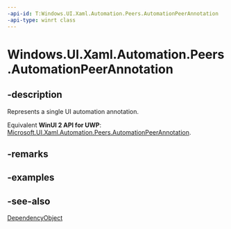 ```yaml
---
-api-id: T:Windows.UI.Xaml.Automation.Peers.AutomationPeerAnnotation
-api-type: winrt class
---
```


<!-- Class syntax.
public class AutomationPeerAnnotation : Windows.UI.Xaml.DependencyObject, Windows.UI.Xaml.Automation.Peers.IAutomationPeerAnnotation
-->

# Windows.UI.Xaml.Automation.Peers.AutomationPeerAnnotation

## -description
Represents a single UI automation annotation.

Equivalent **WinUI 2 API for UWP**: [Microsoft.UI.Xaml.Automation.Peers.AutomationPeerAnnotation](/windows/winui/api/microsoft.ui.xaml.automation.peers.automationpeerannotation).

## -remarks

## -examples

## -see-also
[DependencyObject](../windows.ui.xaml/dependencyobject.md)
